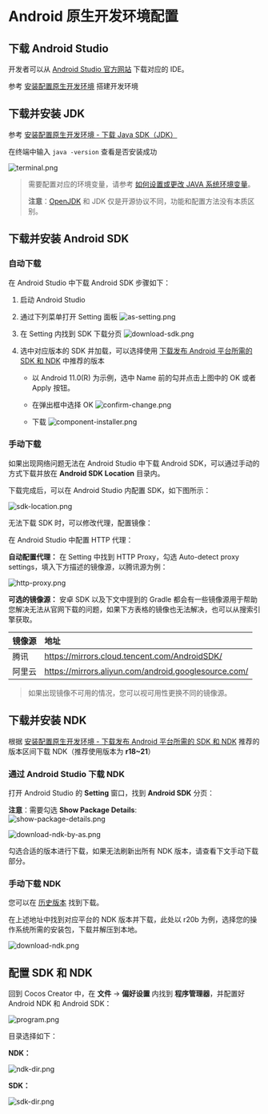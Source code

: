 # Android 原生开发环境配置

## 下载 Android Studio

开发者可以从 [Android Studio 官方网站](https://developer.android.com/studio) 下载对应的 IDE。

参考 [安装配置原生开发环境](../setup-native-development.md##android-%E5%B9%B3%E5%8F%B0%E7%9B%B8%E5%85%B3%E4%BE%9D%E8%B5%96) 搭建开发环境

## 下载并安装 JDK

参考 [安装配置原生开发环境 - 下载 Java SDK（JDK）](../setup-native-development.md#%E4%B8%8B%E8%BD%BD-java-sdk%EF%BC%88jdk%EF%BC%89)

在终端中输入 `java -version` 查看是否安装成功

![terminal.png](images/terminal.png)

> 需要配置对应的环境变量，请参考 [如何设置或更改 JAVA 系统环境变量](https://www.java.com/zh_CN/download/help/path.xml)。 <br>
>
> **注意**：[OpenJDK](https://openjdk.org/) 和 JDK 仅是开源协议不同，功能和配置方法没有本质区别。

## 下载并安装 Android SDK

### 自动下载

在 Android Studio 中下载 Android SDK 步骤如下：

1. 启动 Android Studio

2. 通过下列菜单打开 Setting 面板
    ![as-setting.png](images/as-setting.png)

3. 在 Setting 内找到 SDK 下载分页
    ![download-sdk.png](images/download-sdk.png)

4. 选中对应版本的 SDK 并加载，可以选择使用  [下载发布 Android 平台所需的 SDK 和 NDK](../setup-native-development.md#%E4%B8%8B%E8%BD%BD%E5%8F%91%E5%B8%83-android-%E5%B9%B3%E5%8F%B0%E6%89%80%E9%9C%80%E7%9A%84-sdk-%E5%92%8C-ndk) 中推荐的版本

    - 以 Android 11.0(R) 为示例，选中 Name 前的勾并点击上图中的 OK 或者 Apply 按钮。

    - 在弹出框中选择 OK
        ![confirm-change.png](images/confirm-change.png)

    - 下载
        ![component-installer.png](images/component-installer.png)

### 手动下载

如果出现网络问题无法在 Android Studio 中下载 Android SDK，可以通过手动的方式下载并放在 **Android SDK Location** 目录内。

下载完成后，可以在 Android Studio 内配置 SDK，如下图所示：

![sdk-location.png](images/sdk-location.png)

无法下载 SDK 时，可以修改代理，配置镜像：

在 Android Studio 中配置 HTTP 代理：

**自动配置代理：** 在 Setting 中找到 HTTP Proxy，勾选 Auto-detect proxy settings，填入下方描述的镜像源，以腾讯源为例：

![http-proxy.png](images/http-proxy.png)

**可选的镜像源：** 安卓 SDK 以及下文中提到的 Gradle 都会有一些镜像源用于帮助您解决无法从官网下载的问题，如果下方表格的镜像也无法解决，也可以从搜索引擎获取。

| 镜像源 | 地址 |
| :--- | :--- |
| 腾讯 | <https://mirrors.cloud.tencent.com/AndroidSDK/> |
| 阿里云 | <https://mirrors.aliyun.com/android.googlesource.com/> |

> 如果出现镜像不可用的情况，您可以视可用性更换不同的镜像源。

## 下载并安装 NDK

根据 [安装配置原生开发环境 - 下载发布 Android 平台所需的 SDK 和 NDK](../setup-native-development.md) 推荐的版本区间下载 NDK（推荐使用版本为 **r18~21**）

### 通过 Android Studio 下载 NDK

打开 Android Studio 的 **Setting** 窗口，找到 **Android SDK** 分页：

**注意**：需要勾选 **Show Package Details**: <br>
![show-package-details.png](images/show-package-details.png)

![download-ndk-by-as.png](images/download-ndk-by-as.png)

勾选合适的版本进行下载，如果无法刷新出所有 NDK 版本，请查看下文手动下载部分。

### 手动下载 NDK

您可以在 [历史版本](https://github.com/android/ndk/wiki/Unsupported-Downloads#r20b) 找到下载。

在上述地址中找到对应平台的 NDK 版本并下载，此处以 r20b 为例，选择您的操作系统所需的安装包，下载并解压到本地。

![download-ndk.png](images/download-ndk.png)

## 配置 SDK 和 NDK

回到 Cocos Creator 中，在 **文件** -> **偏好设置** 内找到 **程序管理器**，并配置好 Android NDK 和 Android SDK：

![program.png](images/program.png)

目录选择如下：

**NDK：**

![ndk-dir.png](images/ndk-dir.png)

**SDK：**

![sdk-dir.png](images/sdk-dir.png)
